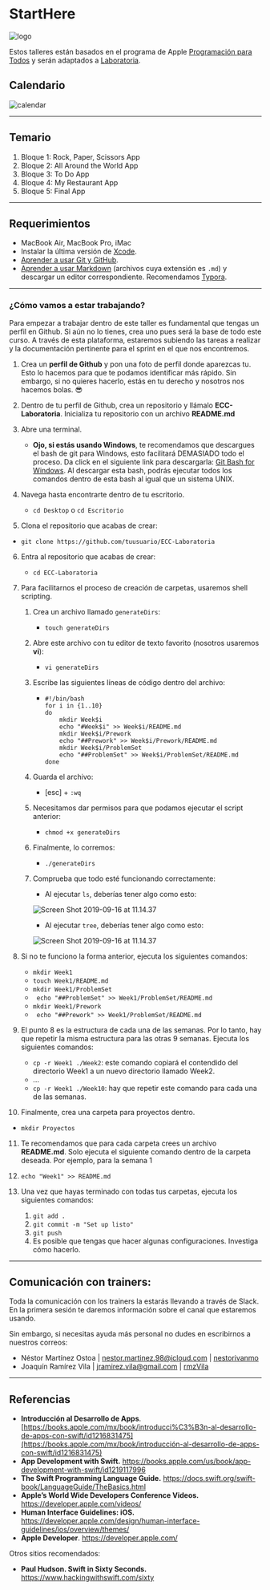 # StartHere

![logo](images/logo.png)

Estos talleres están basados en el programa de Apple [Programación para Todos](https://www.apple.com/mx/everyone-can-code/) y serán adaptados a [Laboratoria](https://www.laboratoria.la/).



## Calendario

![calendar](images/calendar.png)

---

## Temario

1. Bloque 1: Rock, Paper, Scissors App 
2. Bloque 2: All Around the World App 
3. Bloque 3: To Do App
4. Bloque 4: My Restaurant App 
5. Bloque 5: Final App 

---

## Requerimientos

- MacBook Air, MacBook Pro, iMac 
- Instalar la última versión de [Xcode](https://apps.apple.com/us/app/xcode/id497799835?mt=12).
- [Aprender a usar Git y GitHub](https://rogerdudler.github.io/git-guide/index.es.html). 
- [Aprender a usar Markdown](https://github.com/adam-p/markdown-here/wiki/Markdown-Cheatsheet) (archivos cuya extensión es ```.md```) y descargar un editor correspondiente. Recomendamos [Typora](https://typora.io/).

---

### ¿Cómo vamos a estar trabajando?

Para empezar a trabajar dentro de este taller es fundamental que tengas un perfil en Github. Si aún no lo tienes, crea uno pues será la base de todo este curso. A través de esta plataforma, estaremos subiendo las tareas a realizar y la documentación pertinente para el sprint en el que nos encontremos. 

1. Crea un **perfil de Github** y pon una foto de perfil donde aparezcas tu. Esto lo hacemos para que te podamos identificar más rápido. Sin embargo, si no quieres hacerlo, estás en tu derecho y nosotros nos hacemos bolas. :sunglasses:
2. Dentro de tu perfil de Github, crea un repositorio y llámalo **ECC-Laboratoria**. Inicializa tu repositorio con un archivo **README.md**
3. Abre una terminal. 

   - **Ojo, si estás usando Windows**, te recomendamos que descargues el bash de git para Windows, esto facilitará DEMASIADO todo el proceso. Da click en el siguiente link para descargarla: [Git Bash for Windows](https://gitforwindows.org/). Al descargar esta bash, podrás ejecutar todos los comandos dentro de esta bash al igual que un sistema UNIX. 
4. Navega hasta encontrarte dentro de tu escritorio.

   - ```cd Desktop``` o ```cd Escritorio``` 
5. Clona el repositorio que acabas de crear:
- ```git clone https://github.com/tuusuario/ECC-Laboratoria ```
6. Entra al repositorio que acabas de crear: 
  
   - ```cd ECC-Laboratoria```
   
7. Para facilitarnos el proceso de creación de carpetas, usaremos shell scripting. 

   1. Crea un archivo llamado ```generateDirs```:

      - ```touch generateDirs```

   2. Abre este archivo con tu editor de texto favorito (nosotros usaremos **vi**): 

      - ```vi generateDirs```

   3. Escribe las siguientes líneas de código dentro del archivo:

      - ```
        #!/bin/bash 
        for i in {1..10}
        do
        	mkdir Week$i
        	echo "#Week$i" >> Week$i/README.md
        	mkdir Week$i/Prework
        	echo "##Prework" >> Week$i/Prework/README.md
        	mkdir Week$i/ProblemSet
        	echo "##ProblemSet" >> Week$i/ProblemSet/README.md
        done
        ```

   4. Guarda el archivo: 

      - [esc] + ```:wq```

   5. Necesitamos dar permisos para que podamos ejecutar el script anterior:

      - ```chmod +x generateDirs```

   6. Finalmente, lo corremos: 

      - ```./generateDirs``` 

   7. Comprueba que todo esté funcionando correctamente: 

      - Al ejecutar ```ls```, deberías tener algo como esto: 

      ![Screen Shot 2019-09-16 at 11.14.37](images/ls.png)

      - Al ejecutar ```tree```, deberías tener algo como esto: 

      ![Screen Shot 2019-09-16 at 11.14.37](images/tree.png)

8. Si no te funciono la forma anterior,  ejecuta los siguientes comandos:
   - ```mkdir Week1```
   - ```touch Week1/README.md```
   - ```mkdir Week1/ProblemSet```
   - ``` echo "##ProblemSet" >> Week1/ProblemSet/README.md```
   - ```mkdir Week1/Prework```
   - ``` echo "##Prework" >> Week1/ProblemSet/README.md```

9. El punto 8 es la estructura de cada una de las semanas. Por lo tanto, hay que repetir la misma estructura para las otras 9 semanas. Ejecuta los siguientes comandos: 
   - ```cp -r Week1 ./Week2```: este comando copiará el contendido del directorio Week1 a un nuevo directorio llamado Week2. 
   - ...
   - ```cp -r Week1 ./Week10```: hay que repetir este comando para cada una de las semanas. 

10. Finalmente, crea una carpeta para proyectos dentro.

   - ```mkdir Proyectos``` 

11. Te recomendamos que para cada carpeta crees un archivo **README.md**. Solo ejecuta el siguiente comando dentro de la carpeta deseada. Por ejemplo, para la semana 1

   1. ```echo "Week1" >> README.md```

12. Una vez que hayas terminado con todas tus carpetas, ejecuta los siguientes comandos: 

    1. ```git add .```
    2. ```git commit -m "Set up listo"```
    3. ```git push``` 
    4. Es posible que tengas que hacer algunas configuraciones. Investiga cómo hacerlo. 

---

## Comunicación con trainers: 

Toda la comunicación con los trainers la estarás llevando a través de Slack. En la primera sesión te daremos información sobre el canal que estaremos usando. 

Sin embargo, si necesitas ayuda más personal no dudes en escribirnos a nuestros correos:

- Néstor Martínez Ostoa | nestor.martinez.98@icloud.com | [nestorivanmo](https://github.com/nestorivanmo)
- Joaquín Ramírez Vila | jramirez.vila@gmail.com | [rmzVila](https://github.com/rmzVila)

---

## Referencias

- **Introducción al Desarrollo de Apps**. [https://books.apple.com/mx/book/introducci%C3%B3n-al-desarrollo-de-apps-con-swift/id1216831475](https://books.apple.com/mx/book/introducción-al-desarrollo-de-apps-con-swift/id1216831475)
- **App Development with Swift.** https://books.apple.com/us/book/app-development-with-swift/id1219117996
- **The Swift Programming Language Guide.** https://docs.swift.org/swift-book/LanguageGuide/TheBasics.html
- **Apple’s World Wide Developers Conference Videos.** https://developer.apple.com/videos/
- **Human Interface Guidelines: iOS.** https://developer.apple.com/design/human-interface-guidelines/ios/overview/themes/
- **Apple Developer**. https://developer.apple.com/

Otros sitios recomendados:

- **Paul Hudson. Swift in Sixty Seconds.** https://www.hackingwithswift.com/sixty